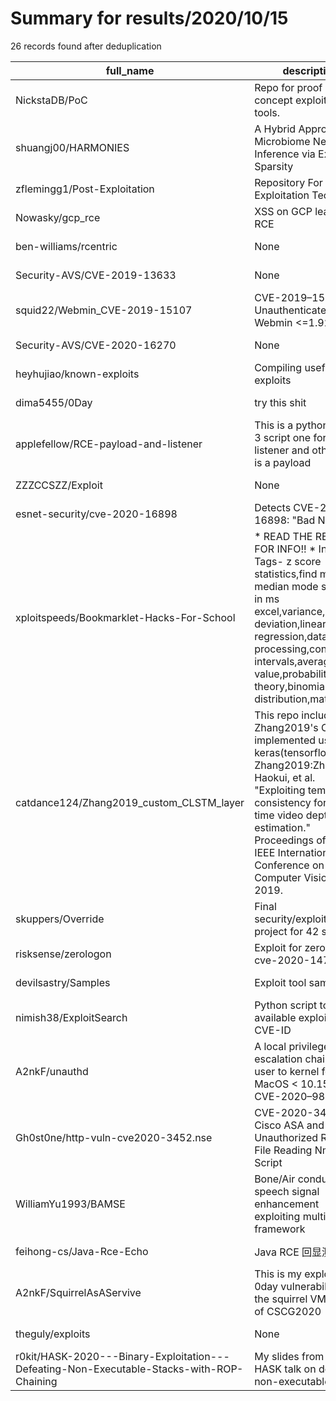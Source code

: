 
# Summary for results/2020/10/15
    
26 records found after deduplication

| full_name | description | html_url | matched_list | matched_count | pushed_at | size | stargazers_count | language | forks_count |
|-------------------------------------------------------------------------------------------|------------------------------------------------------------------------------------------------------------------------------------------------------------------------------------------------------------------------------------------------------------------|--------------------------------------------------------------------------------------------------------------|---------------------|-----------------|---------------------------|--------|--------------------|-------------|---------------|
| NickstaDB/PoC | Repo for proof of concept exploits and tools. | https://github.com/NickstaDB/PoC | ['exploit'] | 1 | 2020-10-15 00:01:17+00:00 | 23 | 53 | Python | 23 |
| shuangj00/HARMONIES | A Hybrid Approach for Microbiome Networks Inference via Exploiting Sparsity | https://github.com/shuangj00/HARMONIES | ['exploit'] | 1 | 2020-10-15 01:39:09+00:00 | 242511 | 2 | HTML | 1 |
| zflemingg1/Post-Exploitation | Repository For Post Exploitation Techniques | https://github.com/zflemingg1/Post-Exploitation | ['exploit'] | 1 | 2020-10-15 21:42:13+00:00 | 9 | 0 | PowerShell | 0 |
| Nowasky/gcp_rce | XSS on GCP leads to RCE | https://github.com/Nowasky/gcp_rce | ['rce'] | 1 | 2020-10-15 21:37:47+00:00 | 5 | 0 | | 0 |
| ben-williams/rcentric | None | https://github.com/ben-williams/rcentric | ['rce'] | 1 | 2020-10-15 17:36:59+00:00 | 1 | 0 | R | 0 |
| Security-AVS/CVE-2019-13633 | None | https://github.com/Security-AVS/CVE-2019-13633 | ['cve-2'] | 1 | 2020-10-15 16:38:09+00:00 | 38 | 0 | | 0 |
| squid22/Webmin_CVE-2019-15107 | CVE-2019–15107 - Unauthenticated RCE Webmin <=1.920 | https://github.com/squid22/Webmin_CVE-2019-15107 | ['cve-2', 'rce'] | 2 | 2020-10-15 15:10:22+00:00 | 23 | 0 | Python | 0 |
| Security-AVS/CVE-2020-16270 | None | https://github.com/Security-AVS/CVE-2020-16270 | ['cve-2'] | 1 | 2020-10-15 15:07:12+00:00 | 120 | 0 | | 0 |
| heyhujiao/known-exploits | Compiling useful exploits | https://github.com/heyhujiao/known-exploits | ['exploit'] | 1 | 2020-10-15 13:37:26+00:00 | 3 | 0 | C | 0 |
| dima5455/0Day | try this shit | https://github.com/dima5455/0Day | ['0day'] | 1 | 2020-10-15 12:00:45+00:00 | 205 | 0 | | 0 |
| applefellow/RCE-payload-and-listener | This is a python version 3 script one for server listener and other one is a payload | https://github.com/applefellow/RCE-payload-and-listener | ['rce'] | 1 | 2020-10-15 11:34:49+00:00 | 24 | 0 | Python | 0 |
| ZZZCCSZZ/Exploit | None | https://github.com/ZZZCCSZZ/Exploit | ['exploit'] | 1 | 2020-10-15 00:25:18+00:00 | 0 | 0 | | 0 |
| esnet-security/cve-2020-16898 | Detects CVE-2020-16898: "Bad Neighbor" | https://github.com/esnet-security/cve-2020-16898 | ['cve-2'] | 1 | 2020-10-15 23:00:53+00:00 | 6316 | 0 | Shell | 0 |
| xploitspeeds/Bookmarklet-Hacks-For-School | * READ THE README FOR INFO!! * Incoming Tags- z score statistics,find mean median mode statistics in ms excel,variance,standard deviation,linear regression,data processing,confidence intervals,average value,probability theory,binomial distribution,matrix, | https://github.com/xploitspeeds/Bookmarklet-Hacks-For-School | ['exploit'] | 1 | 2020-10-15 20:02:11+00:00 | 74 | 4 | | 6 |
| catdance124/Zhang2019_custom_CLSTM_layer | This repo includes Zhang2019's CLSTM implemented using keras(tensorflow2). Zhang2019:Zhang, Haokui, et al. "Exploiting temporal consistency for real-time video depth estimation." Proceedings of the IEEE International Conference on Computer Vision. 2019. | https://github.com/catdance124/Zhang2019_custom_CLSTM_layer | ['exploit'] | 1 | 2020-10-15 02:35:25+00:00 | 12 | 1 | Python | 0 |
| skuppers/Override | Final security/exploitation project for 42 school. | https://github.com/skuppers/Override | ['exploit'] | 1 | 2020-10-15 11:06:52+00:00 | 131 | 0 | C | 1 |
| risksense/zerologon | Exploit for zerologon cve-2020-1472 | https://github.com/risksense/zerologon | ['exploit'] | 1 | 2020-10-15 18:31:15+00:00 | 10 | 355 | Python | 107 |
| devilsastry/Samples | Exploit tool samples | https://github.com/devilsastry/Samples | ['exploit'] | 1 | 2020-10-15 03:01:53+00:00 | 95016 | 0 | PowerShell | 0 |
| nimish38/ExploitSearch | Python script to search available exploits for a CVE-ID | https://github.com/nimish38/ExploitSearch | ['exploit'] | 1 | 2020-10-15 05:51:35+00:00 | 10 | 0 | Python | 0 |
| A2nkF/unauthd | A local privilege escalation chain from user to kernel for MacOS < 10.15.5. CVE-2020–9854 | https://github.com/A2nkF/unauthd | ['exploit'] | 1 | 2020-10-15 22:45:16+00:00 | 1874 | 79 | Objective-C | 12 |
| Gh0st0ne/http-vuln-cve2020-3452.nse | CVE-2020-3452 : Cisco ASA and FTD Unauthorized Remote File Reading Nmap NSE Script | https://github.com/Gh0st0ne/http-vuln-cve2020-3452.nse | ['cve-2'] | 1 | 2020-10-15 13:42:19+00:00 | 3 | 0 | Lua | 2 |
| WilliamYu1993/BAMSE | Bone/Air conducted speech signal enhancement exploiting multi-modal framework | https://github.com/WilliamYu1993/BAMSE | ['exploit'] | 1 | 2020-10-15 08:44:58+00:00 | 794393 | 9 | Python | 2 |
| feihong-cs/Java-Rce-Echo | Java RCE 回显测试代码 | https://github.com/feihong-cs/Java-Rce-Echo | ['rce'] | 1 | 2020-10-15 03:24:13+00:00 | 4432 | 477 | Java | 90 |
| A2nkF/SquirrelAsAServive | This is my exploit for a 0day vulnerability in the squirrel VM as part of CSCG2020 | https://github.com/A2nkF/SquirrelAsAServive | ['0day', 'exploit'] | 2 | 2020-10-15 22:56:06+00:00 | 17 | 1 | Python | 1 |
| theguly/exploits | None | https://github.com/theguly/exploits | ['exploit'] | 1 | 2020-10-15 19:36:34+00:00 | 6 | 1 | Python | 0 |
| r0kit/HASK-2020---Binary-Exploitation---Defeating-Non-Executable-Stacks-with-ROP-Chaining | My slides from my HASK talk on defeating non-executable stacks. | https://github.com/r0kit/HASK-2020---Binary-Exploitation---Defeating-Non-Executable-Stacks-with-ROP-Chaining | ['exploit'] | 1 | 2020-10-15 23:22:39+00:00 | 1984 | 0 | | 0 |
